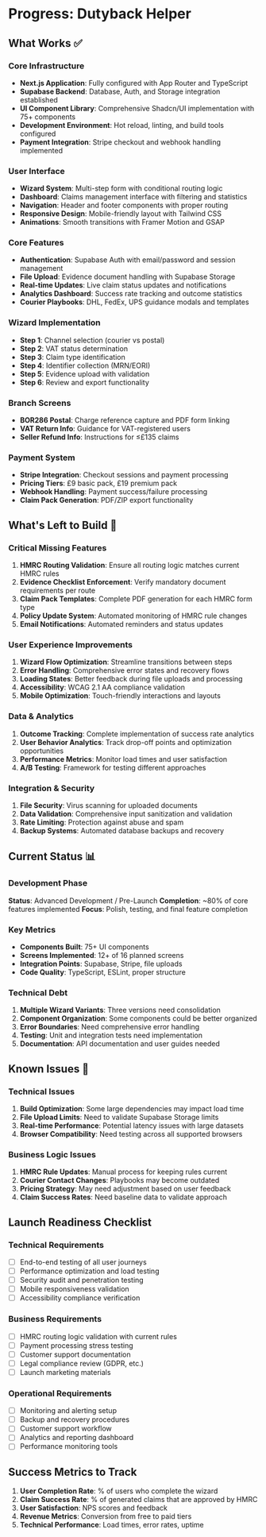 # Progress: Dutyback Helper

## What Works ✅

### Core Infrastructure
- **Next.js Application**: Fully configured with App Router and TypeScript
- **Supabase Backend**: Database, Auth, and Storage integration established
- **UI Component Library**: Comprehensive Shadcn/UI implementation with 75+ components
- **Development Environment**: Hot reload, linting, and build tools configured
- **Payment Integration**: Stripe checkout and webhook handling implemented

### User Interface
- **Wizard System**: Multi-step form with conditional routing logic
- **Dashboard**: Claims management interface with filtering and statistics
- **Navigation**: Header and footer components with proper routing
- **Responsive Design**: Mobile-friendly layout with Tailwind CSS
- **Animations**: Smooth transitions with Framer Motion and GSAP

### Core Features
- **Authentication**: Supabase Auth with email/password and session management
- **File Upload**: Evidence document handling with Supabase Storage
- **Real-time Updates**: Live claim status updates and notifications
- **Analytics Dashboard**: Success rate tracking and outcome statistics
- **Courier Playbooks**: DHL, FedEx, UPS guidance modals and templates

### Wizard Implementation
- **Step 1**: Channel selection (courier vs postal)
- **Step 2**: VAT status determination
- **Step 3**: Claim type identification
- **Step 4**: Identifier collection (MRN/EORI)
- **Step 5**: Evidence upload with validation
- **Step 6**: Review and export functionality

### Branch Screens
- **BOR286 Postal**: Charge reference capture and PDF form linking
- **VAT Return Info**: Guidance for VAT-registered users
- **Seller Refund Info**: Instructions for ≤£135 claims

### Payment System
- **Stripe Integration**: Checkout sessions and payment processing
- **Pricing Tiers**: £9 basic pack, £19 premium pack
- **Webhook Handling**: Payment success/failure processing
- **Claim Pack Generation**: PDF/ZIP export functionality

## What's Left to Build 🔨

### Critical Missing Features
1. **HMRC Routing Validation**: Ensure all routing logic matches current HMRC rules
2. **Evidence Checklist Enforcement**: Verify mandatory document requirements per route
3. **Claim Pack Templates**: Complete PDF generation for each HMRC form type
4. **Policy Update System**: Automated monitoring of HMRC rule changes
5. **Email Notifications**: Automated reminders and status updates

### User Experience Improvements
1. **Wizard Flow Optimization**: Streamline transitions between steps
2. **Error Handling**: Comprehensive error states and recovery flows
3. **Loading States**: Better feedback during file uploads and processing
4. **Accessibility**: WCAG 2.1 AA compliance validation
5. **Mobile Optimization**: Touch-friendly interactions and layouts

### Data & Analytics
1. **Outcome Tracking**: Complete implementation of success rate analytics
2. **User Behavior Analytics**: Track drop-off points and optimization opportunities
3. **Performance Metrics**: Monitor load times and user satisfaction
4. **A/B Testing**: Framework for testing different approaches

### Integration & Security
1. **File Security**: Virus scanning for uploaded documents
2. **Data Validation**: Comprehensive input sanitization and validation
3. **Rate Limiting**: Protection against abuse and spam
4. **Backup Systems**: Automated database backups and recovery

## Current Status 📊

### Development Phase
**Status**: Advanced Development / Pre-Launch
**Completion**: ~80% of core features implemented
**Focus**: Polish, testing, and final feature completion

### Key Metrics
- **Components Built**: 75+ UI components
- **Screens Implemented**: 12+ of 16 planned screens
- **Integration Points**: Supabase, Stripe, file uploads
- **Code Quality**: TypeScript, ESLint, proper structure

### Technical Debt
1. **Multiple Wizard Variants**: Three versions need consolidation
2. **Component Organization**: Some components could be better organized
3. **Error Boundaries**: Need comprehensive error handling
4. **Testing**: Unit and integration tests need implementation
5. **Documentation**: API documentation and user guides needed

## Known Issues 🐛

### Technical Issues
1. **Build Optimization**: Some large dependencies may impact load time
2. **File Upload Limits**: Need to validate Supabase Storage limits
3. **Real-time Performance**: Potential latency issues with large datasets
4. **Browser Compatibility**: Need testing across all supported browsers

### Business Logic Issues
1. **HMRC Rule Updates**: Manual process for keeping rules current
2. **Courier Contact Changes**: Playbooks may become outdated
3. **Pricing Strategy**: May need adjustment based on user feedback
4. **Claim Success Rates**: Need baseline data to validate approach

## Launch Readiness Checklist

### Technical Requirements
- [ ] End-to-end testing of all user journeys
- [ ] Performance optimization and load testing
- [ ] Security audit and penetration testing
- [ ] Mobile responsiveness validation
- [ ] Accessibility compliance verification

### Business Requirements
- [ ] HMRC routing logic validation with current rules
- [ ] Payment processing stress testing
- [ ] Customer support documentation
- [ ] Legal compliance review (GDPR, etc.)
- [ ] Launch marketing materials

### Operational Requirements
- [ ] Monitoring and alerting setup
- [ ] Backup and recovery procedures
- [ ] Customer support workflow
- [ ] Analytics and reporting dashboard
- [ ] Performance monitoring tools

## Success Metrics to Track
1. **User Completion Rate**: % of users who complete the wizard
2. **Claim Success Rate**: % of generated claims that are approved by HMRC
3. **User Satisfaction**: NPS scores and feedback
4. **Revenue Metrics**: Conversion from free to paid tiers
5. **Technical Performance**: Load times, error rates, uptime
